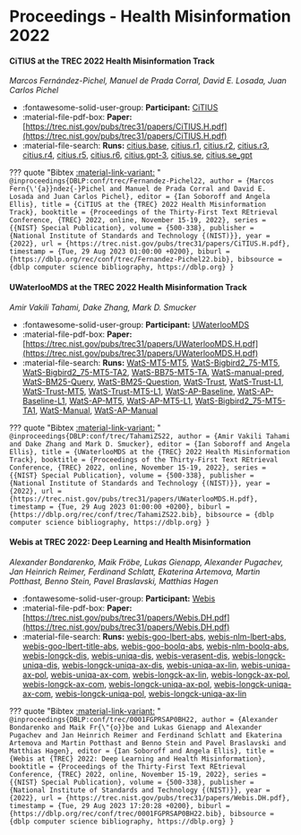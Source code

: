 # Proceedings - Health Misinformation 2022 

#### CiTIUS at the TREC 2022 Health Misinformation Track

_Marcos Fernández-Pichel, Manuel de Prada Corral, David E. Losada, Juan Carlos Pichel_

- :fontawesome-solid-user-group: **Participant:** [CiTIUS](./participants.md#citius)
- :material-file-pdf-box: **Paper:** [https://trec.nist.gov/pubs/trec31/papers/CiTIUS.H.pdf](https://trec.nist.gov/pubs/trec31/papers/CiTIUS.H.pdf)
- :material-file-search: **Runs:** [citius.base](./runs.md#citius.base), [citius.r1](./runs.md#citius.r1), [citius.r2](./runs.md#citius.r2), [citius.r3](./runs.md#citius.r3), [citius.r4](./runs.md#citius.r4), [citius.r5](./runs.md#citius.r5), [citius.r6](./runs.md#citius.r6), [citius.gpt-3](./runs.md#citius.gpt-3), [citius.se](./runs.md#citius.se), [citius.se_gpt](./runs.md#citius.se_gpt)

??? quote "Bibtex [:material-link-variant:](https://dblp.org/rec/conf/trec/Fernandez-Pichel22.bib) "
	```
	@inproceedings{DBLP:conf/trec/Fernandez-Pichel22,
		author = {Marcos Fern{\'{a}}ndez{-}Pichel and Manuel de Prada Corral and David E. Losada and Juan Carlos Pichel},
		editor = {Ian Soboroff and Angela Ellis},
		title = {CiTIUS at the {TREC} 2022 Health Misinformation Track},
		booktitle = {Proceedings of the Thirty-First Text REtrieval Conference, {TREC} 2022, online, November 15-19, 2022},
		series = {{NIST} Special Publication},
		volume = {500-338},
		publisher = {National Institute of Standards and Technology {(NIST)}},
		year = {2022},
		url = {https://trec.nist.gov/pubs/trec31/papers/CiTIUS.H.pdf},
		timestamp = {Tue, 29 Aug 2023 01:00:00 +0200},
		biburl = {https://dblp.org/rec/conf/trec/Fernandez-Pichel22.bib},
		bibsource = {dblp computer science bibliography, https://dblp.org}
	}
	```

#### UWaterlooMDS at the TREC 2022 Health Misinformation Track

_Amir Vakili Tahami, Dake Zhang, Mark D. Smucker_

- :fontawesome-solid-user-group: **Participant:** [UWaterlooMDS](./participants.md#uwaterloomds)
- :material-file-pdf-box: **Paper:** [https://trec.nist.gov/pubs/trec31/papers/UWaterlooMDS.H.pdf](https://trec.nist.gov/pubs/trec31/papers/UWaterlooMDS.H.pdf)
- :material-file-search: **Runs:** [WatS-MT5-MT5](./runs.md#wats-mt5-mt5), [WatS-Bigbird2_75-MT5](./runs.md#wats-bigbird2_75-mt5), [WatS-Bigbird2_75-MT5-TA2](./runs.md#wats-bigbird2_75-mt5-ta2), [WatS-BB75-MT5-TA](./runs.md#wats-bb75-mt5-ta), [WatS-manual-pred](./runs.md#wats-manual-pred), [WatS-BM25-Query](./runs.md#wats-bm25-query), [WatS-BM25-Question](./runs.md#wats-bm25-question), [WatS-Trust](./runs.md#wats-trust), [WatS-Trust-L1](./runs.md#wats-trust-l1), [WatS-Trust-MT5](./runs.md#wats-trust-mt5), [WatS-Trust-MT5-L1](./runs.md#wats-trust-mt5-l1), [WatS-AP-Baseline](./runs.md#wats-ap-baseline), [WatS-AP-Baseline-L1](./runs.md#wats-ap-baseline-l1), [WatS-AP-MT5](./runs.md#wats-ap-mt5), [WatS-AP-MT5-L1](./runs.md#wats-ap-mt5-l1), [WatS-Bigbird2_75-MT5-TA1](./runs.md#wats-bigbird2_75-mt5-ta1), [WatS-Manual](./runs.md#wats-manual), [WatS-AP-Manual](./runs.md#wats-ap-manual)

??? quote "Bibtex [:material-link-variant:](https://dblp.org/rec/conf/trec/TahamiZS22.bib) "
	```
	@inproceedings{DBLP:conf/trec/TahamiZS22,
		author = {Amir Vakili Tahami and Dake Zhang and Mark D. Smucker},
		editor = {Ian Soboroff and Angela Ellis},
		title = {UWaterlooMDS at the {TREC} 2022 Health Misinformation Track},
		booktitle = {Proceedings of the Thirty-First Text REtrieval Conference, {TREC} 2022, online, November 15-19, 2022},
		series = {{NIST} Special Publication},
		volume = {500-338},
		publisher = {National Institute of Standards and Technology {(NIST)}},
		year = {2022},
		url = {https://trec.nist.gov/pubs/trec31/papers/UWaterlooMDS.H.pdf},
		timestamp = {Tue, 29 Aug 2023 01:00:00 +0200},
		biburl = {https://dblp.org/rec/conf/trec/TahamiZS22.bib},
		bibsource = {dblp computer science bibliography, https://dblp.org}
	}
	```

#### Webis at TREC 2022: Deep Learning and Health Misinformation

_Alexander Bondarenko, Maik Fröbe, Lukas Gienapp, Alexander Pugachev, Jan Heinrich Reimer, Ferdinand Schlatt, Ekaterina Artemova, Martin Potthast, Benno Stein, Pavel Braslavski, Matthias Hagen_

- :fontawesome-solid-user-group: **Participant:** [Webis](./participants.md#webis)
- :material-file-pdf-box: **Paper:** [https://trec.nist.gov/pubs/trec31/papers/Webis.DH.pdf](https://trec.nist.gov/pubs/trec31/papers/Webis.DH.pdf)
- :material-file-search: **Runs:** [webis-goo-lbert-abs](./runs.md#webis-goo-lbert-abs), [webis-nlm-lbert-abs](./runs.md#webis-nlm-lbert-abs), [webis-goo-lbert-title-abs](./runs.md#webis-goo-lbert-title-abs), [webis-goo-boolq-abs](./runs.md#webis-goo-boolq-abs), [webis-nlm-boolq-abs](./runs.md#webis-nlm-boolq-abs), [webis-longck-dis](./runs.md#webis-longck-dis), [webis-uniqa-dis](./runs.md#webis-uniqa-dis), [webis-verasent-dis](./runs.md#webis-verasent-dis), [webis-longck-uniqa-dis](./runs.md#webis-longck-uniqa-dis), [webis-longck-uniqa-ax-dis](./runs.md#webis-longck-uniqa-ax-dis), [webis-uniqa-ax-lin](./runs.md#webis-uniqa-ax-lin), [webis-uniqa-ax-pol](./runs.md#webis-uniqa-ax-pol), [webis-uniqa-ax-com](./runs.md#webis-uniqa-ax-com), [webis-longck-ax-lin](./runs.md#webis-longck-ax-lin), [webis-longck-ax-pol](./runs.md#webis-longck-ax-pol), [webis-longck-ax-com](./runs.md#webis-longck-ax-com), [webis-longck-uniqa-ax-pol](./runs.md#webis-longck-uniqa-ax-pol), [webis-longck-uniqa-ax-com](./runs.md#webis-longck-uniqa-ax-com), [webis-longck-uniqa-pol](./runs.md#webis-longck-uniqa-pol), [webis-longck-uniqa-ax-lin](./runs.md#webis-longck-uniqa-ax-lin)

??? quote "Bibtex [:material-link-variant:](https://dblp.org/rec/conf/trec/0001FGPRSAP0BH22.bib) "
	```
	@inproceedings{DBLP:conf/trec/0001FGPRSAP0BH22,
		author = {Alexander Bondarenko and Maik Fr{\"{o}}be and Lukas Gienapp and Alexander Pugachev and Jan Heinrich Reimer and Ferdinand Schlatt and Ekaterina Artemova and Martin Potthast and Benno Stein and Pavel Braslavski and Matthias Hagen},
		editor = {Ian Soboroff and Angela Ellis},
		title = {Webis at {TREC} 2022: Deep Learning and Health Misinformation},
		booktitle = {Proceedings of the Thirty-First Text REtrieval Conference, {TREC} 2022, online, November 15-19, 2022},
		series = {{NIST} Special Publication},
		volume = {500-338},
		publisher = {National Institute of Standards and Technology {(NIST)}},
		year = {2022},
		url = {https://trec.nist.gov/pubs/trec31/papers/Webis.DH.pdf},
		timestamp = {Tue, 29 Aug 2023 17:20:28 +0200},
		biburl = {https://dblp.org/rec/conf/trec/0001FGPRSAP0BH22.bib},
		bibsource = {dblp computer science bibliography, https://dblp.org}
	}
	```

